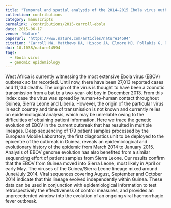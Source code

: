```yaml
---
title: "Temporal and spatial analysis of the 2014–2015 Ebola virus outbreak in West Africa"
collection: contributions
category: manuscripts
permalink: /contributions/2015-carroll-ebola
date: 2015-06-17
venue: 'Nature'
paperurl: 'https://www.nature.com/articles/nature14594'
citation: 'Carroll MW, Matthews DA, Hiscox JA, Elmore MJ, Pollakis G, Rambaut A, Hewson R, García-Dorival I, Bore JA, Koundouno R, Abdellati S, Afrough B, Aiyepada J, Akhilomen P, Asogun D, Atkinson B, Badusche M, Bah A, Bate S, Baumann J, Becker D, Becker-Ziaja B, Bocquin A, Borremans B, Bosworth A, Boettcher JP, Cannas A, Carletti F, Castilletti C, Clark S, Colavita F, Diederich S, Donatus A, Duraffour S, Ehichioya D, Ellerbrok H, Fernandez-Garcia MD, Fizet A, Fleischmann E, Gryseels S, Hermelink A, Hinzmann J, Hopf-Guevara U, Ighodalo Y, Jameson L, Kelterbaum A, Kis Z, Kloth S, Kohl C, Korva M, Kraus A, Kuisma E, Kurth A, Liedigk B, Logue CH, Lüdtke A, Maes P, McCowen J, Mély S, Mertens M, Meschi S, Meyer B, Michel J, Molkenthin P, Muñoz-Fontela C, Muth D, Newman ENC, Ngabo D, Oestereich L, Okosun J, Olokor T, Omiunu R, Omomoh E, Pallasch E, Pályi B, Portmann J, Pottage T, Pratt C, Priesnitz S, Quartu S, Rappe J, Repits J, Richter M, Rudolf M, Sachse A, Schmidt KM, Schudt G, Strecker T, Thom R, Thomas S, Tobin E, Tolley H, Trautner J, Vermoesen T, Vitoriano I, Wagner M, Wolff S, Yue C, Rosaria Capobianchi M, Kretschmer B, Hall Y, Kenny JG, Rickett NY, <b>Dudas G</b>, Coltart CEM, Kerber R, Steer D, Wright C, Senyah F, Keita S, Drury P, Diallo B, de Clerck H, Herp MV, Sprecher A, Traore A, Diakite M, Konde MK, Koivogui L, Magassouba N, Avšič-Županc T, Nitsche A, Strasser M, Ippolito G, Becker S, Stoecker K, Gabriel M, Raoul H, Di Caro A, Wölfel R, Formenty P, Günther S, 2015. &quot;Temporal and spatial analysis of the 2014–2015 Ebola virus outbreak in West Africa&quot;. <i>Nature</i> 524(7563), 97–101.'
doi: 10.1038/nature14594
tags:
  - Ebola virus
  - genomic epidemiology
---
```



West Africa is currently witnessing the most extensive Ebola virus (EBOV) outbreak so far recorded.
Until now, there have been 27,013 reported cases and 11,134 deaths.
The origin of the virus is thought to have been a zoonotic transmission from a bat to a two-year-old boy in December 2013.
From this index case the virus was spread by human-to-human contact throughout Guinea, Sierra Leone and Liberia.
However, the origin of the particular virus in each country and time of transmission is not known and currently relies on epidemiological analysis, which may be unreliable owing to the difficulties of obtaining patient information.
Here we trace the genetic evolution of EBOV in the current outbreak that has resulted in multiple lineages.
Deep sequencing of 179 patient samples processed by the European Mobile Laboratory, the first diagnostics unit to be deployed to the epicentre of the outbreak in Guinea, reveals an epidemiological and evolutionary history of the epidemic from March 2014 to January 2015.
Analysis of EBOV genome evolution has also benefited from a similar sequencing effort of patient samples from Sierra Leone.
Our results confirm that the EBOV from Guinea moved into Sierra Leone, most likely in April or early May.
The viruses of the Guinea/Sierra Leone lineage mixed around June/July 2014. Viral sequences covering August, September and October 2014 indicate that this lineage evolved independently within Guinea.
These data can be used in conjunction with epidemiological information to test retrospectively the effectiveness of control measures, and provides an unprecedented window into the evolution of an ongoing viral haemorrhagic fever outbreak.
